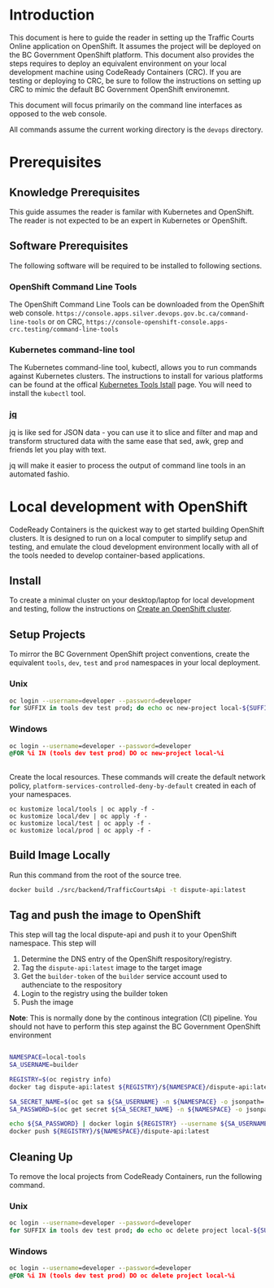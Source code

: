 # Introduction
This document is here to guide the reader in setting up the Traffic Courts Online application on OpenShift. It assumes the project will be deployed on the BC Government OpenShift platform. This document also provides the steps requires to deploy an equivalent environment on your local development machine using CodeReady Containers (CRC).  If you are testing or deploying to CRC, be sure to follow the instructions on setting up CRC to mimic the default  BC Government OpenShift environemnt.

This document will focus primarily on the command line interfaces as opposed to the web console. 

All commands assume the current working directory is the `devops` directory. 

# Prerequisites

## Knowledge Prerequisites
This guide assumes the reader is familar with Kubernetes and OpenShift.  The reader is not expected to be an expert in Kubernetes or OpenShift.

## Software Prerequisites

The following software will be required to be installed to following sections.

### OpenShift Command Line Tools

The OpenShift Command Line Tools can be downloaded from the OpenShift web console.  ```https://console.apps.silver.devops.gov.bc.ca/command-line-tools``` or on CRC, ```https://console-openshift-console.apps-crc.testing/command-line-tools```

### Kubernetes command-line tool

The Kubernetes command-line tool, kubectl, allows you to run commands against Kubernetes clusters.  The instructions to install for various platforms can be found at the offical [Kubernetes Tools Istall](https://console-openshift-console.apps-crc.testing/command-line-tools) page.  You will need to install the ```kubectl``` tool.

### [jq](https://stedolan.github.io/jq/)

jq is like sed for JSON data - you can use it to slice and filter and map and transform structured data with the same ease that sed, awk, grep and friends let you play with text.

jq will make it easier to process the output of command line tools in an automated fashio.

# Local development with OpenShift

CodeReady Containers is the quickest way to get started building OpenShift clusters. It is designed to run on a local computer to simplify setup and testing, and emulate the cloud development environment locally with all of the tools needed to develop container-based applications. 

## Install

To create a minimal cluster on your desktop/laptop for local development and testing, follow the instructions on [Create an OpenShift cluster](https://cloud.redhat.com/openshift/create/local).

## Setup Projects

To mirror the BC Government OpenShift project conventions, create the equivalent `tools`, `dev`, `test` and `prod` namespaces in your local deployment.

### Unix
```bash
oc login --username=developer --password=developer
for SUFFIX in tools dev test prod; do echo oc new-project local-${SUFFIX}; done;
```
### Windows
```cmd
oc login --username=developer --password=developer
@FOR %i IN (tools dev test prod) DO oc new-project local-%i
```

## 

Create the local resources. These commands will create the default network policy, ```platform-services-controlled-deny-by-default``` created in each of your namespaces.
```
oc kustomize local/tools | oc apply -f -
oc kustomize local/dev | oc apply -f -
oc kustomize local/test | oc apply -f -
oc kustomize local/prod | oc apply -f -
```

## Build Image Locally

Run this command from the root of the source tree.

```bash
docker build ./src/backend/TrafficCourtsApi -t dispute-api:latest
```

## Tag and push the image to OpenShift

This step will tag the local dispute-api and push it to your OpenShift namespace. This step will

1. Determine the DNS entry of the OpenShift respository/registry.
2. Tag the `dispute-api:latest` image to the target image
3. Get the `builder-token` of the `builder` service account used to authenciate to the respository
4. Login to the registry using the builder token
5. Push the image

**Note**: This is normally done by the continous integration (CI) pipeline.  You should not have to perform this step against the BC Government OpenShift environment

```bash

NAMESPACE=local-tools
SA_USERNAME=builder

REGISTRY=$(oc registry info)
docker tag dispute-api:latest ${REGISTRY}/${NAMESPACE}/dispute-api:latest

SA_SECRET_NAME=$(oc get sa ${SA_USERNAME} -n ${NAMESPACE} -o jsonpath='{.secrets}' | jq -r '.[] | select(.name | startswith("builder-token")).name')
SA_PASSWORD=$(oc get secret ${SA_SECRET_NAME} -n ${NAMESPACE} -o jsonpath='{.data.token}' | base64 -d)

echo ${SA_PASSWORD} | docker login ${REGISTRY} --username ${SA_USERNAME} --password-stdin
docker push ${REGISTRY}/${NAMESPACE}/dispute-api:latest
```


## Cleaning Up

To remove the local projects from CodeReady Containers, run the following command.

### Unix
```bash
oc login --username=developer --password=developer
for SUFFIX in tools dev test prod; do echo oc delete project local-${SUFFIX}; done;
```
### Windows
```cmd
oc login --username=developer --password=developer
@FOR %i IN (tools dev test prod) DO oc delete project local-%i
```
